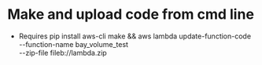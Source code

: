 # Make and upload code from cmd line
* Requires pip install aws-cli
make && aws lambda update-function-code \
    --function-name  bay_volume_test \
    --zip-file fileb://lambda.zip
